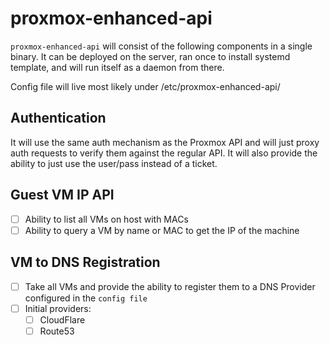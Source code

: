 # proxmox-enhanced-api

`proxmox-enhanced-api` will consist of the following components in a single binary. It can be deployed on the server, ran once to install systemd template, and will run itself as a daemon from there.

Config file will live most likely under /etc/proxmox-enhanced-api/

## Authentication

It will use the same auth mechanism as the Proxmox API and will just proxy auth requests to verify them against the regular API. It will also provide the ability to just use the user/pass instead of a ticket.

## Guest VM IP API

- [ ] Ability to list all VMs on host with MACs
- [ ] Ability to query a VM by name or MAC to get the IP of the machine

## VM to DNS Registration

- [ ] Take all VMs and provide the ability to register them to a DNS Provider configured in the `config file`
- [ ] Initial providers:
  - [ ] CloudFlare
  - [ ] Route53
